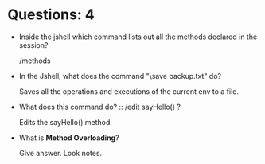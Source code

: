 # Questions: 4

- Inside the jshell which command lists out all the methods declared in the session?

    /methods

- In the Jshell, what does the command "\save backup.txt" do?

    Saves all the operations and executions of the current env to a file.

- What does this command do? :: /edit sayHello() ?

    Edits the sayHello() method.

- What is **Method Overloading**?

    Give answer. Look notes.